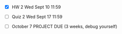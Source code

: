- [x] HW 2 Wed Sept 10 11:59
- [ ] Quiz 2 Wed Sept 17 11:59
- [ ] October 7 PROJECT DUE (3 weeks, debug yourself)

